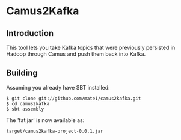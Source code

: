 # Camus2Kafka

## Introduction

This tool lets you take Kafka topics that were previously persisted in Hadoop through Camus and push them back into Kafka.

## Building

Assuming you already have SBT installed:

    $ git clone git://github.com/mate1/camus2kafka.git
    $ cd camus2kafka
    $ sbt assembly

The 'fat jar' is now available as:

    target/camus2kafka-project-0.0.1.jar

